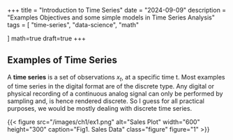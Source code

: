 +++
title = "Introduction to Time Series"
date = "2024-09-09"
description = "Examples Objectives and some simple models in Time Series Analysis"
tags = [
    "time-series",
    "data-science", "math"

]
math=true
draft=true
+++

## Examples of Time Series

A **time series** is a set of observations $x_t$, at a specific time t. Most examples of time series in the digital format are of the discrete type. Any digital or physical recording of a continuous analog signal can only be performed by sampling and, is hence rendered discrete. So I guess for all practical purposes, we would be mostly dealing with discrete time series. 



{{< figure src="/images/ch1/ex1.png" alt="Sales Plot" width="600" height="300" caption="Fig1. Sales Data" class="figure" figure="1"  >}}

